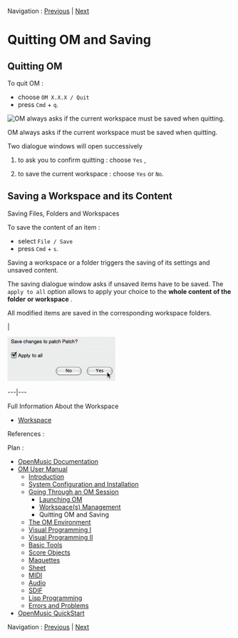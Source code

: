 Navigation : [Previous](Workspace\(s\) "page
précédente\(Workspace(s) Management\)") | [Next](Environment
"Next\(The OM Environment\)")

# Quitting OM and Saving

## Quitting OM

To quit OM :

  * choose `OM X.X.X / Quit`
  * press `Cmd` \+ `q`.

![OM always asks if the current workspace must be saved when
quitting.](../res/savewksp.png)

OM always asks if the current workspace must be saved when quitting.

Two dialogue windows will open successively

  1. to ask you to confirm quitting : choose `Yes` ,

  2. to save the current workspace : choose `Yes` or `No`.

## Saving a Workspace and its Content

Saving Files, Folders and Workspaces

To save the content of an item :

  * select `File / Save`
  * press `Cmd` \+ `s`. 

Saving a workspace or a folder triggers the saving of its settings and unsaved
content.

The saving dialogue window asks if unsaved items have to be saved. The `apply
to all` option allows to apply your choice to the  **whole content of the
folder** **or workspace** .

All modified items are saved in the corresponding workspace folders.

|

![](../res/savechange.png)  
  
---|---  
  
Full Information About the Workspace

  * [Workspace](Workspace)

References :

Plan :

  * [OpenMusic Documentation](OM-Documentation)
  * [OM User Manual](OM-User-Manual)
    * [Introduction](00-Sommaire)
    * [System Configuration and Installation](Installation)
    * [Going Through an OM Session](Goingthrough)
      * [Launching OM](Launching%20OM)
      * [Workspace(s) Management](Workspace\(s\))
      * Quitting OM and Saving
    * [The OM Environment](Environment)
    * [Visual Programming I](BasicVisualProgramming)
    * [Visual Programming II](AdvancedVisualProgramming)
    * [Basic Tools](BasicObjects)
    * [Score Objects](ScoreObjects)
    * [Maquettes](Maquettes)
    * [Sheet](Sheet)
    * [MIDI](MIDI)
    * [Audio](Audio)
    * [SDIF](SDIF)
    * [Lisp Programming](Lisp)
    * [Errors and Problems](errors)
  * [OpenMusic QuickStart](QuickStart-Chapters)

Navigation : [Previous](Workspace\(s\) "page
précédente\(Workspace(s) Management\)") | [Next](Environment
"Next\(The OM Environment\)")

